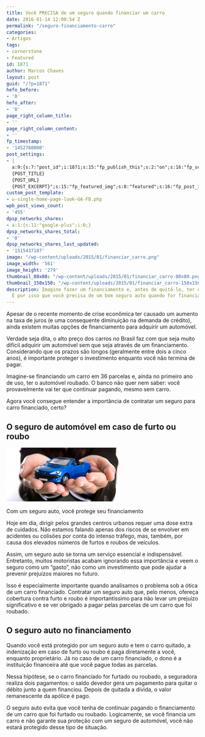```yaml
---
title: Você PRECISA de um seguro quando financiar um carro
date: 2016-01-14 12:00:54 Z
permalink: "/seguro-financiamento-carro"
categories:
- Artigos
tags:
- cornerstone
- Featured
id: 1871
author: Marcos Chaves
layout: post
guid: "/?p=1871"
hefo_before:
- '0'
hefo_after:
- '0'
page_right_column_title:
- ''
page_right_column_content:
- ''
fp_timestamp:
- '1452780000'
post_settings:
- |
  a:9:{s:7:"post_id";i:1871;s:15:"fp_publish_this";s:2:"on";s:16:"fp_schedule_this";s:3:"yes";s:11:"fp_datetime";s:16:"2016/01/14 12:00";s:18:"fp_timezone_offset";s:3:"120";s:8:"msg_body";s:66:"Novo post no {SITE_NAME}
  {POST_TITLE}
  {POST_URL}
  {POST_EXCERPT}";s:15:"fp_featured_img";s:8:"featured";s:16:"fp_post_img_text";s:0:"";s:5:"pages";a:2:{i:0;s:3:"own";i:1;s:15:"520743491417556";}}
custom_post_template:
- u-single-home-page-look-GA-FB.php
wpb_post_views_count:
- '455'
dpsp_networks_shares:
- a:1:{s:11:"google-plus";i:0;}
dpsp_networks_shares_total:
- '0'
dpsp_networks_shares_last_updated:
- '1515437187'
image: "/wp-content/uploads/2015/01/financiar_carro.png"
image_width: '561'
image_height: '279'
thumbnail_80x80: "/wp-content/uploads/2015/01/financiar_carro-80x80.png"
thumbnail_150x150: "/wp-content/uploads/2015/01/financiar_carro-150x150.png"
description: Imagine fazer um financiamento e, antes de quitá-lo, ter o carro roubado.
  É por isso que você precisa de um bom seguro auto quando for financiar um veículo.
---
```


Apesar de o recente momento de crise econômica ter causado um aumento na taxa de juros (e uma consequente diminuição na demanda de crédito), ainda existem muitas opções de financiamento para adquirir um automóvel.

Verdade seja dita, o alto preço dos carros no Brasil faz com que seja muito difícil adquirir um automóvel sem que seja através de um financiamento. Considerando que os prazos são longos (geralmente entre dois a cinco anos), é importante proteger o investimento enquanto você não termina de pagar.

Imagine-se financiando um carro em 36 parcelas e, ainda no primeiro ano de uso, ter o automóvel roubado. O banco não quer nem saber: você provavelmente vai ter que continuar pagando, mesmo sem carro.

Agora você consegue entender a importância de contratar um seguro para carro financiado, certo?

## **O seguro de automóvel em caso de furto ou roubo**

<div id="attachment_449"  class="wp-caption alignleft">
  <img class="size-medium wp-image-449" src="/wp-content/uploads/2015/04/seguro_auto_mensal-300x141.png" alt="Com um seguro auto, você protege seu financiamento" width="300" height="141" />
  
  <p class="wp-caption-text">
    Com um seguro auto, você protege seu financiamento
  </p>
</div>

Hoje em dia, dirigir pelos grandes centros urbanos requer uma dose extra de cuidados. Não estamos falando apenas dos riscos de se envolver em acidentes ou colisões por conta do intenso tráfego, mas, também, por causa dos elevados números de furtos e roubos de veículos.

Assim, um seguro auto se torna um serviço essencial e indispensável. Entretanto, muitos motoristas acabam ignorando essa importância e veem o seguro como um “gasto”, não como um investimento que pode ajudar a prevenir prejuízos maiores no futuro.

Isso é especialmente importante quando analisamos o problema sob a ótica de um carro financiado. Contratar um seguro auto que, pelo menos, ofereça cobertura contra furto e roubo é importantíssimo para não levar um prejuízo significativo e se ver obrigado a pagar pelas parcelas de um carro que foi roubado.

## **O seguro auto no financiamento**

Quando você está protegido por um seguro auto e tem o carro quitado, a indenização em caso de furto ou roubo é paga diretamente a você, enquanto proprietário. Já no caso de um carro financiado, o dono é a instituição financeira até que você pague todas as parcelas.

Nessa hipótese, se o carro financiado for furtado ou roubado, a seguradora realiza dois pagamentos: o saldo devedor gera um pagamento para quitar o débito junto a quem financiou. Depois de quitada a dívida, o valor remanescente da apólice é pago.

O seguro auto evita que você tenha de continuar pagando o financiamento de um carro que foi furtado ou roubado. Logicamente, se você financia um carro e não garante sua proteção com um seguro de automóvel, você não estará protegido desse tipo de situação.